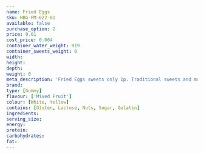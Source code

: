 ```yaml
---
name: Fried Eggs
sku: HBG-PM-022-01
available: false
purchase_option: 2
price: 0.01
cost_price: 0.004
container_water_weight: 919
container_sweets_weight: 0
width: 
height: 
depth: 
weight: 0
meta_description: 'Fried Eggs sweets only 1p. Traditional sweets and more at Humbugs Confectionery Store. Specialists in satisfying your sweet tooth!'
brand: 
type: [Gummy]
flavour: ['Mixed Fruit']
colour: [White, Yellow]
contains: [Gluten, Lactose, Nuts, Sugar, Gelatin]
ingredients: 
serving_size: 
energy: 
protein: 
carbohydrates: 
fat: 
---
```

